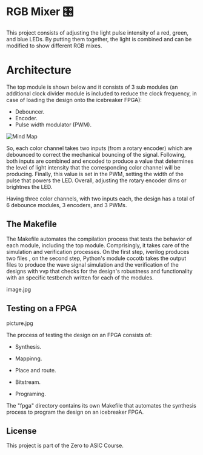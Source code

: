 # RGB Mixer 🎛️

This project consists of adjusting the light pulse intensity of a red, green, and blue LEDs. By putting them together, the light is combined and can be modified to show different RGB mixes. 


# Architecture 

The top module is shown below and it consists of 3 sub modules (an additional clock divider module is included to reduce the clock frequency, in case of loading the design onto the icebreaker FPGA):

- Debouncer.
- Encoder. 
- Pulse width modulator (PWM).

![Mind Map](https://github.com/brandcrz88/RGB-Mixer/assets/140255993/91a56edd-b1ad-48c4-8850-878f6b5b92c4)

So, each color channel takes two inputs (from a rotary encoder) which are debounced to correct the mechanical bouncing of the signal. Following, both inputs are combined and encoded to produce a value that determines the level of light intensity that the corresponding color channel will be producing. Finally, this value is set in the PWM, setting the width of the pulse that powers the LED.  Overall, adjusting the rotary encoder dims or brightnes the LED. 

Having three color channels, with two inputs each, the design has a total of 6 debounce modules, 3 encoders, and 3 PWMs.

## The Makefile

The Makefile automates the compilation process that tests the behavior of each module, including the top module. Comprisingly, it takes care of the simulation and verification processes. On the first step, iverilog produces two files , on the second step, Python's module cocotb takes the output files to produce the wave signal simulation and the verification of the designs with vvp that checks for the design's robustness and functionality with an specific testbench written for each of the modules.

image.jpg

## Testing on a FPGA

picture.jpg

The process of testing the design on an FPGA consists of:

- Synthesis.

- Mappinng.

- Place and route.

- Bitstream.

- Programing.

The "fpga" directory contains its own Makefile that automates the synthesis process to program the design on an icebreaker FPGA.

## License

This project is part of the Zero to ASIC Course. 


